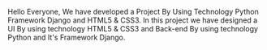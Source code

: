 Hello Everyone, We have developed a Project By Using Technology Python Framework Django and HTML5 & CSS3. In this project we have designed a UI By using technology HTML5 & CSS3 and Back-end By using technology Python
and It's Framework Django.
